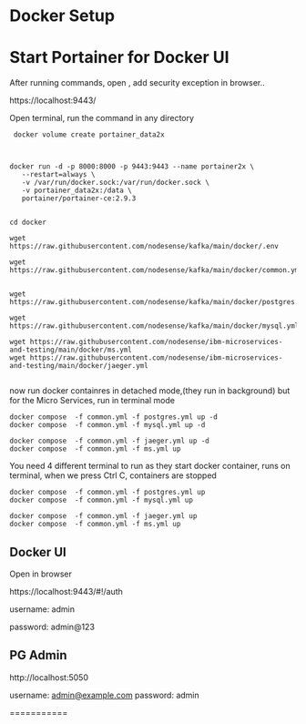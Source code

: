 # Docker Setup
 
 # Start Portainer for Docker UI
 
 After running commands, open , add security exception in browser..
 
 https://localhost:9443/
 
 Open terminal, run the command in any directory
 
 ```
  docker volume create portainer_data2x
 ```
 
 ```


docker run -d -p 8000:8000 -p 9443:9443 --name portainer2x \
    --restart=always \
    -v /var/run/docker.sock:/var/run/docker.sock \
    -v portainer_data2x:/data \
    portainer/portainer-ce:2.9.3

 ```
 
 
 ```

cd docker

wget https://raw.githubusercontent.com/nodesense/kafka/main/docker/.env

wget https://raw.githubusercontent.com/nodesense/kafka/main/docker/common.yml


wget https://raw.githubusercontent.com/nodesense/kafka/main/docker/postgres.yml

wget https://raw.githubusercontent.com/nodesense/kafka/main/docker/mysql.yml

wget https://raw.githubusercontent.com/nodesense/ibm-microservices-and-testing/main/docker/ms.yml
wget https://raw.githubusercontent.com/nodesense/ibm-microservices-and-testing/main/docker/jaeger.yml


```

now run docker containres in detached mode,(they run in background) but for the Micro Services, run in terminal mode

```
docker compose  -f common.yml -f postgres.yml up -d
docker compose  -f common.yml -f mysql.yml up -d

docker compose  -f common.yml -f jaeger.yml up -d
docker compose  -f common.yml -f ms.yml up
```



You need 4 different terminal to run as they start docker container, runs on terminal, when we press Ctrl C, containers are stopped
```
docker compose  -f common.yml -f postgres.yml up
docker compose  -f common.yml -f mysql.yml up

docker compose  -f common.yml -f jaeger.yml up
docker compose  -f common.yml -f ms.yml up
```


## Docker  UI 

Open in browser

https://localhost:9443/#!/auth

username: admin

password: admin@123

## PG Admin


http://localhost:5050

username: admin@example.com
password: admin

===========
